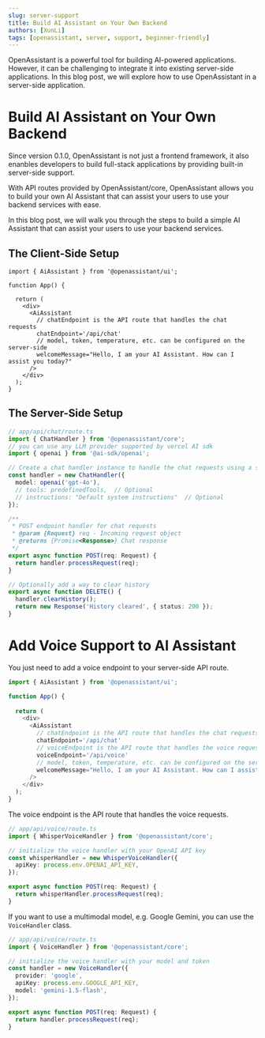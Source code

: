 ```yaml
---
slug: server-support
title: Build AI Assistant on Your Own Backend
authors: [XunLi]
tags: [openassistant, server, support, beginner-friendly]
---
```


OpenAssistant is a powerful tool for building AI-powered applications. However, it can be challenging to integrate it into existing server-side applications. In this blog post, we will explore how to use OpenAssistant in a server-side application.

<!--truncate-->

# Build AI Assistant on Your Own Backend

Since version 0.1.0, OpenAssistant is not just a frontend framework, it also enanbles developers to build full-stack applications by providing built-in server-side support.

With API routes provided by OpenAssistant/core, OpenAssistant allows you to build your own AI Assistant that can assist your users to use your backend services with ease.

In this blog post, we will walk you through the steps to build a simple AI Assistant that can assist your users to use your backend services.

## The Client-Side Setup

```tsx
import { AiAssistant } from '@openassistant/ui';

function App() {
  
  return (
    <div>
      <AiAssistant 
        // chatEndpoint is the API route that handles the chat requests
        chatEndpoint='/api/chat'
        // model, token, temperature, etc. can be configured on the server-side
        welcomeMessage="Hello, I am your AI Assistant. How can I assist you today?"
      />
    </div>
  );
}
```

## The Server-Side Setup

```ts
// app/api/chat/route.ts
import { ChatHandler } from '@openassistant/core';
// you can use any LLM provider supported by vercel AI sdk 
import { openai } from '@ai-sdk/openai';

// Create a chat handler instance to handle the chat requests using a specific LLM model
const handler = new ChatHandler({
  model: openai('gpt-4o'),
  // tools: predefinedTools,  // Optional
  // instructions: "Default system instructions"  // Optional
});

/**
 * POST endpoint handler for chat requests
 * @param {Request} req - Incoming request object
 * @returns {Promise<Response>} Chat response
 */
export async function POST(req: Request) {
  return handler.processRequest(req);
}

// Optionally add a way to clear history
export async function DELETE() {
  handler.clearHistory();
  return new Response('History cleared', { status: 200 });
}
```

# Add Voice Support to AI Assistant

You just need to add a voice endpoint to your server-side API route.

```ts
import { AiAssistant } from '@openassistant/ui';

function App() {
  
  return (
    <div>
      <AiAssistant 
        // chatEndpoint is the API route that handles the chat requests
        chatEndpoint='/api/chat'
        // voiceEndpoint is the API route that handles the voice requests
        voiceEndpoint='/api/voice'
        // model, token, temperature, etc. can be configured on the server-side
        welcomeMessage="Hello, I am your AI Assistant. How can I assist you today?"
      />
    </div>
  );
}
```

The voice endpoint is the API route that handles the voice requests.

```ts
// app/api/voice/route.ts
import { WhisperVoiceHandler } from '@openassistant/core';

// initialize the voice handler with your OpenAI API key
const whisperHandler = new WhisperVoiceHandler({
  apiKey: process.env.OPENAI_API_KEY,
});

export async function POST(req: Request) {
  return whisperHandler.processRequest(req);
}
```

If you want to use a multimodal model, e.g. Google Gemini, you can use the `VoiceHandler` class.

```ts
// app/api/voice/route.ts
import { VoiceHandler } from '@openassistant/core';

// initialize the voice handler with your model and token
const handler = new VoiceHandler({
  provider: 'google',
  apiKey: process.env.GOOGLE_API_KEY,
  model: 'gemini-1.5-flash',
});

export async function POST(req: Request) {
  return handler.processRequest(req);
}
```
